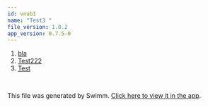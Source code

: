 ```yaml
---
id: vnab1
name: "Test3 "
file_version: 1.0.2
app_version: 0.7.5-0
---
```


<!-- Steps - Do not remove this comment -->
1. [bla](bla.233bj.sw.md)
2. [Test222](test222.sBUGF75ls51WaqttBDQA.sw.md)
3. [Test](test.lujz9.pl.sw.md)


<br/>

This file was generated by Swimm. [Click here to view it in the app](http://localhost:5000/repos/ls4DA2fLasmQuEbT4ipw/docs/vnab1).